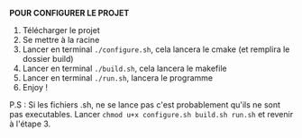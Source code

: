 **POUR CONFIGURER LE PROJET**

1. Télécharger le projet 
2. Se mettre à la racine
3. Lancer en terminal `./configure.sh`, cela lancera le cmake (et remplira le dossier build)
4. Lancer en terminal `./build.sh`, cela lancera le makefile
5. Lancer en terminal `./run.sh`, lancera le programme
6. Enjoy !

P.S : Si les fichiers .sh, ne se lance pas c'est probablement qu'ils ne sont pas executables. Lancer `chmod u+x configure.sh build.sh run.sh`
et revenir à l'étape 3.
